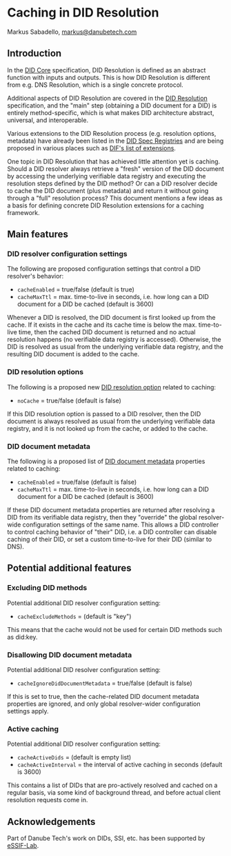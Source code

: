 # Caching in DID Resolution

Markus Sabadello, markus@danubetech.com

## Introduction

In the [DID Core](https://www.w3.org/TR/did-core/) specification, DID Resolution is defined as an abstract
function with inputs and outputs. This is how DID Resolution is different from e.g. DNS Resolution, which
is a single concrete protocol.

Additional aspects of DID Resolution are covered in the [DID Resolution](https://w3c-ccg.github.io/did-resolution/)
specification, and the "main" step (obtaining a DID document for a DID) is entirely method-specific, which
is what makes DID architecture abstract, universal, and interoperable.

Various extensions to the DID Resolution process (e.g. resolution options, metadata) have already been
listed in the [DID Spec Registries](https://www.w3.org/TR/did-spec-registries/) and are being proposed in
various places such as [DIF's list of extensions](https://github.com/decentralized-identity/did-spec-extensions/).

One topic in DID Resolution that has achieved little attention yet is caching. Should a DID resolver
always retrieve a "fresh" version of the DID document by accessing the underlying verifiable data registry
and executing the resolution steps defined by the DID method? Or can a DID resolver decide to cache
the DID document (plus metadata) and return it without going through a "full" resolution process? This
document mentions a few ideas as a basis for defining concrete DID Resolution extensions for a caching
framework.

## Main features

### DID resolver configuration settings

The following are proposed configuration settings that control a DID resolver's behavior:

- `cacheEnabled` = true/false (default is true)
- `cacheMaxTtl` = max. time-to-live in seconds, i.e. how long can a DID document for a DID be cached (default is 3600)

Whenever a DID is resolved, the DID document is first looked up from the cache. If it exists in the
cache and its cache time is below the max. time-to-live time, then the cached DID document is returned
and no actual resolution happens (no verifiable data registry is accessed). Otherwise, the DID is
resolved as usual from the underlying verifiable data registry, and the resulting DID document is added
to the cache.

### DID resolution options

The following is a proposed new [DID resolution option](https://www.w3.org/TR/did-core/#did-resolution-options) related to caching:

- `noCache` = true/false (default is false)

If this DID resolution option is passed to a DID resolver, then the DID document is always
resolved as usual from the underlying verifiable data registry, and it is not looked up from the
cache, or added to the cache.

### DID document metadata

The following is a proposed list of [DID document metadata](https://www.w3.org/TR/did-core/#did-document-metadata) properties related to caching:

- `cacheEnabled` = true/false (default is false)
- `cacheMaxTtl` = max. time-to-live in seconds, i.e. how long can a DID document for a DID be cached (default is 3600)

If these DID document metadata properties are returned after resolving a DID from its verifiable data
registry, then they "override" the global resolver-wide configuration settings of the same name. This
allows a DID controller to control caching behavior of "their" DID, i.e. a DID controller can disable
caching of their DID, or set a custom time-to-live for their DID (similar to DNS).

## Potential additional features

### Excluding DID methods

Potential additional DID resolver configuration setting:

- `cacheExcludeMethods` = <list-of-methods> (default is "key")

This means that the cache would not be used for certain DID methods such as did:key.

### Disallowing DID document metadata

Potential additional DID resolver configuration setting:

- `cacheIgnoreDidDocumentMetadata` = true/false (default is false)

If this is set to true, then the cache-related DID document metadata properties are ignored, and
only global resolver-wider configuration settings apply.

### Active caching

Potential additional DID resolver configuration setting:

- `cacheActiveDids` = <list-of-dids> (default is empty list)
- `cacheActiveInterval` = the interval of active caching in seconds (default is 3600)

This contains a list of DIDs that are pro-actively resolved and cached on a regular basis, via
some kind of background thread, and before actual client resolution requests come in.

## Acknowledgements

Part of Danube Tech's work on DIDs, SSI, etc. has been supported by [eSSIF-Lab](https://essif-lab.eu/).